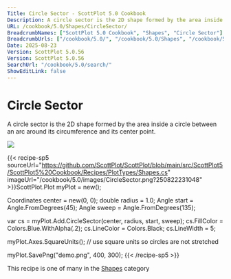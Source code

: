 ```yaml
---
Title: Circle Sector - ScottPlot 5.0 Cookbook
Description: A circle sector is the 2D shape formed by the area inside a circle between an arc around its circumference and its center point.
URL: /cookbook/5.0/Shapes/CircleSector/
BreadcrumbNames: ["ScottPlot 5.0 Cookbook", "Shapes", "Circle Sector"]
BreadcrumbUrls: ["/cookbook/5.0/", "/cookbook/5.0/Shapes", "/cookbook/5.0/Shapes/CircleSector"]
Date: 2025-08-23
Version: ScottPlot 5.0.56
Version: ScottPlot 5.0.56
SearchUrl: "/cookbook/5.0/search/"
ShowEditLink: false
---
```



<div class='d-flex align-items-center mt-5'>
<h1 class='me-2 text-dark my-0 border-0'>Circle Sector</h1>
</div>

A circle sector is the 2D shape formed by the area inside a circle between an arc around its circumference and its center point.

[![](/cookbook/5.0/images/CircleSector.png?250822231048)](/cookbook/5.0/images/CircleSector.png?250822231048)

{{< recipe-sp5 sourceUrl="https://github.com/ScottPlot/ScottPlot/blob/main/src/ScottPlot5/ScottPlot5%20Cookbook/Recipes/PlotTypes/Shapes.cs" imageUrl="/cookbook/5.0/images/CircleSector.png?250822231048" >}}ScottPlot.Plot myPlot = new();

Coordinates center = new(0, 0);
double radius = 1.0;
Angle start = Angle.FromDegrees(45);
Angle sweep = Angle.FromDegrees(135);

var cs = myPlot.Add.CircleSector(center, radius, start, sweep);
cs.FillColor = Colors.Blue.WithAlpha(.2);
cs.LineColor = Colors.Black;
cs.LineWidth = 5;

myPlot.Axes.SquareUnits(); // use square units so circles are not stretched

myPlot.SavePng("demo.png", 400, 300);
{{< /recipe-sp5 >}}

<div class='my-5 text-center'>This recipe is one of many in the <a href='/cookbook/5.0/Shapes'>Shapes</a> category</div>


